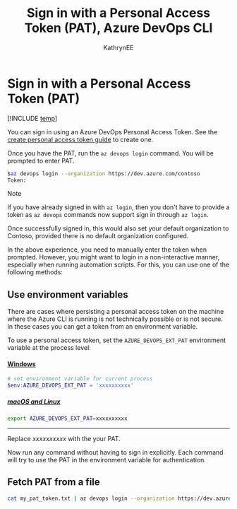 ﻿---
title: Sign in with a Personal Access Token (PAT), Azure DevOps CLI 
titleSuffix: Azure DevOps 
description: Use a Personal Access Token (PAT) with Azure DevOps CLI 
ms.topic: reference 
ms.prod: devops 
ms.technology: devops-ref
ms.manager: mijacobs 
ms.author: geverghe
author: KathrynEE
monikerRange: 'azure-devops'
ms.date: 06/18/2019
---

# Sign in with a Personal Access Token (PAT)

[!INCLUDE [temp](../includes/version-vsts-only.md)] 


You can sign in using an Azure DevOps Personal Access Token. See the [create personal access token guide](https://docs.microsoft.com/azure/devops/organizations/accounts/use-personal-access-tokens-to-authenticate?view=vsts#create-personal-access-tokens-to-authenticate-access) to create one.

Once you have the PAT, run the `az devops login` command. You will be prompted to enter PAT.


```bash
$az devops login --organization https://dev.azure.com/contoso
Token:
```

> [!NOTE]   
> If you have already signed in with `az login`, then you don't have to provide a token as `az devops` commands now support sign in through `az login`.


Once successfully signed in, this would also set your default organization to Contoso, provided there is no default organization configured.

In the above experience, you need to manually enter the token when prompted. However, you might want to login in a non-interactive manner, especially when running automation scripts. For this, you can use one of the following methods:

## Use environment variables 

There are cases where persisting a personal access token on the machine where the Azure CLI is running is not technically possible or is not secure. In these cases you can get a token from an environment variable.

To use a personal access token, set the `AZURE_DEVOPS_EXT_PAT` environment variable at the process level:


#### [Windows](#tab/windows)


```powershell
# set environment variable for current process
$env:AZURE_DEVOPS_EXT_PAT = 'xxxxxxxxxx'
```

##### [macOS and Linux](#tab/unix)


```bash
export AZURE_DEVOPS_EXT_PAT=xxxxxxxxxx
```

* * *

Replace *xxxxxxxxxx* with the your PAT.

Now run any command without having to sign in explicitly. Each command will try to use the PAT in the environment variable for authentication.

## Fetch PAT from a file 


```bash
cat my_pat_token.txt | az devops login --organization https://dev.azure.com/contoso/
```

